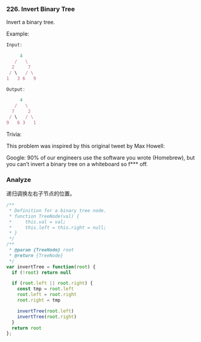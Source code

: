 <!--
abbrlink: jd8mdg2l
-->

### 226. Invert Binary Tree

Invert a binary tree.

Example:

```js
Input:

     4
   /   \
  2     7
 / \   / \
1   3 6   9
```

```js
Output:

     4
   /   \
  7     2
 / \   / \
9   6 3   1
```

Trivia:

This problem was inspired by this original tweet by Max Howell:

Google: 90% of our engineers use the software you wrote (Homebrew), but you can’t invert a binary tree on a whiteboard so f*** off.

### Analyze

递归调换左右子节点的位置。

```js
/**
 * Definition for a binary tree node.
 * function TreeNode(val) {
 *     this.val = val;
 *     this.left = this.right = null;
 * }
 */
/**
 * @param {TreeNode} root
 * @return {TreeNode}
 */
var invertTree = function(root) {
  if (!root) return null

  if (root.left || root.right) {
    const tmp = root.left
    root.left = root.right
    root.right = tmp

    invertTree(root.left)
    invertTree(root.right)
  }
  return root
};
```